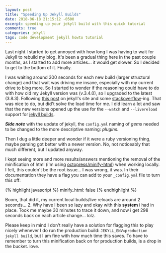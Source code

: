 ```yaml
---
layout: post
title: "Speeding Up Jekyll Builds"
date: 2018-06-18 21:15:12 -0500
excerpt: speeding up your jekyll build with this quick tutorial
comments: true
categories: jekyll
tags: code development jekyll howto tutorial
---
```

Last night I started to get annoyed with how long I was having to wait for Jekyll to rebuild my blog. It's been a gradual thing here in the past couple months, as I started to add more articles... it would get slower. So I decided to get to the bottom of it. Finally.

I was waiting around 300 seconds for each new build (larger structural change) and that wait was driving me insane, especially with my current drive to blog more. So I started to wonder if the reasoning could have to do with how old my Jekyll version was (v.3.4.0), so I upgraded to the latest (3.8.3). Following [this post](https://jekyllrb.com/docs/upgrading/) on jekyll's site and some [stackoverflow](https://stackoverflow.com/questions/26855552/jekyll-compiling-seems-way-too-slow)-ing. That was nice to do, but did't solve the load time for me. I did learn a lot and saw that the new versions opened up the use for the `--watch` and `--livereload` support for [jekyll builds](https://jekyllrb.com/docs/configuration/#build-command-options).

***Side note*** with the update of jekyll, the `config.yml` naming of *gems* needed to be changed to the more descriptive naming: *plugins*.

Then I dug a little deeper and wonder if it were a ruby versioning thing, maybe parsing got better with a newer version. No, not noticeably that much different, but I updated anyway.

I kept seeing more and more results/answers mentioning the removal of the minification of html (i'm using [octopress/minify-html](https://github.com/octopress/minify-html)) when working locally. I felt, this couldn't be the root issue... I was wrong, it was. In their documentation they have a flag you can add to your `_config.yml` file to turn this off:

{% highlight javascript %}
minify_html: false
{% endhighlight %}

Boom, that did it, my current local builds/live reloads are around 2 seconds... 2. Why have I been so lazy and okay with this **system** i had in place. Took me maybe 30 minutes to trace it down, and now i get 298 seconds back on each article change... lolz.

Please keep in mind I don't really have a solution for flagging this to play nicely whenever I do run the production build: `JEKYLL_ENV=production jekyll build`, but I am fine with how much time this saves. To have to remember to turn this minification back on for production builds, is a drop in the bucket. love.
